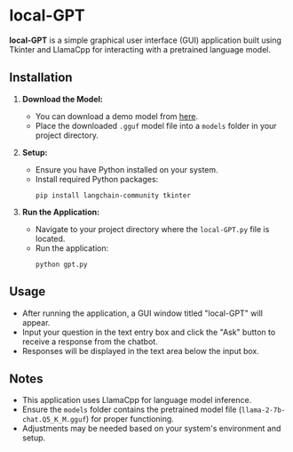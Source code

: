 # local-GPT

**local-GPT** is a simple graphical user interface (GUI) application built using Tkinter and LlamaCpp for interacting with a pretrained language model.

## Installation

1. **Download the Model:**
   - You can download a demo model from [here](https://huggingface.co/TheBloke/Llama-2-7B-Chat-GGUF).
   - Place the downloaded `.gguf` model file into a `models` folder in your project directory.

2. **Setup:**
   - Ensure you have Python installed on your system.
   - Install required Python packages:
     ```
     pip install langchain-community tkinter
     ```

3. **Run the Application:**
   - Navigate to your project directory where the `local-GPT.py` file is located.
   - Run the application:
     ```
     python gpt.py
     ```

## Usage

- After running the application, a GUI window titled "local-GPT" will appear.
- Input your question in the text entry box and click the "Ask" button to receive a response from the chatbot.
- Responses will be displayed in the text area below the input box.

## Notes

- This application uses LlamaCpp for language model inference.
- Ensure the `models` folder contains the pretrained model file (`llama-2-7b-chat.Q5_K_M.gguf`) for proper functioning.
- Adjustments may be needed based on your system's environment and setup.
